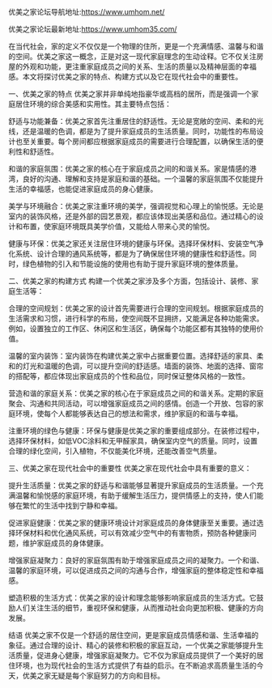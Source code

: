优美之家论坛导航地址:https://www.umhom.net/

优美之家论坛最新地址:https://www.umhom35.com/

在当代社会，家的定义不仅仅是一个物理的住所，更是一个充满情感、温馨与和谐的空间。优美之家这一概念，正是对这一现代家庭理念的生动诠释。它不仅关注房屋的外观和功能，更注重家庭成员之间的关系、生活的质量以及精神层面的幸福感。本文将探讨优美之家的特点、构建方式以及它在现代社会中的重要性。

一、优美之家的特点
优美之家并非单纯地指豪华或高档的居所，而是强调一个家庭居住环境的综合美感和实用性。其主要特点包括：

舒适与功能兼备：优美之家首先注重居住的舒适性。无论是宽敞的空间、柔和的光线，还是温暖的色调，都是为了提升家庭成员的生活质量。同时，功能性的布局设计也至关重要。每个房间都应根据家庭成员的需要进行合理配置，以确保生活的便利性和舒适性。

和谐的家庭氛围：优美之家的核心在于家庭成员之间的和谐关系。家是情感的港湾，良好的沟通、理解和支持是家庭和谐的基础。一个温馨的家庭氛围不仅能提升生活的幸福感，也能促进家庭成员的身心健康。

美学与环境融合：优美之家注重环境的美学，强调视觉和心理上的愉悦感。无论是室内的装饰风格，还是外部的园艺景观，都应该体现出美感和品位。通过精心的设计和布置，使家庭环境既具美学价值，又能给人带来心灵的愉悦。

健康与环保：优美之家还关注居住环境的健康与环保。选择环保材料、安装空气净化系统、设计合理的通风系统等，都是为了确保居住环境的健康性和舒适性。同时，绿色植物的引入和节能设施的使用也有助于提升家庭环境的整体质量。

二、优美之家的构建方式
构建一个优美之家涉及多个方面，包括设计、装修、家庭生活等：

合理的空间规划：优美之家的设计首先需要进行合理的空间规划。根据家庭成员的生活需求和习惯，进行科学的布局，使空间既不显拥挤，又能满足各种功能需求。例如，设置独立的工作区、休闲区和生活区，确保每个功能区都有其独特的使用价值。

温馨的室内装饰：室内装饰在构建优美之家中占据重要位置。选择舒适的家具、柔和的灯光和温暖的色调，可以提升空间的舒适感。墙面的装饰、地面的选择、窗帘的搭配等，都应体现出家庭成员的个性和品位，同时保证整体风格的一致性。

营造和谐的家庭关系：优美之家的核心在于家庭成员之间的和谐关系。定期的家庭聚会、沟通和共同活动，可以增强家庭成员之间的感情。创造一个开放、包容的家庭环境，使每个人都能够表达自己的想法和需求，维护家庭的和谐与幸福。

注重环境的绿色与健康：环保与健康是优美之家的重要组成部分。在装修过程中，选择环保材料，如低VOC涂料和无甲醛家具，确保室内空气的质量。同时，设置合理的绿化空间，引入植物，不仅能美化环境，还能改善空气质量。

三、优美之家在现代社会中的重要性
优美之家在现代社会中具有重要的意义：

提升生活质量：优美之家的舒适与和谐能够显著提升家庭成员的生活质量。一个充满温馨和愉悦感的家庭环境，有助于缓解生活压力，提供情感上的支持，使人们能够在繁忙的生活中找到宁静和幸福。

促进家庭健康：优美之家的健康环境设计对家庭成员的身体健康至关重要。通过选择环保材料和优化通风系统，可以有效减少空气中的有害物质，预防各种健康问题，维护家庭成员的身体健康。

增强家庭凝聚力：良好的家庭氛围有助于增强家庭成员之间的凝聚力。一个和谐、温馨的家庭环境，可以促进成员之间的沟通与合作，增强家庭的整体稳定性和幸福感。

塑造积极的生活方式：优美之家的设计和理念能够影响家庭成员的生活方式。它鼓励人们关注生活的细节，重视环保和健康，从而推动社会向更加积极、健康的方向发展。

结语
优美之家不仅是一个舒适的居住空间，更是家庭成员情感和谐、生活幸福的象征。通过合理的设计、精心的装修和积极的家庭互动，一个优美之家能够提升生活质量，促进身心健康，增强家庭凝聚力。它不仅为家庭成员提供了一个美好的居住环境，也为现代社会的生活方式提供了有益的启示。在不断追求高质量生活的今天，优美之家无疑是每个家庭努力的方向和目标。





